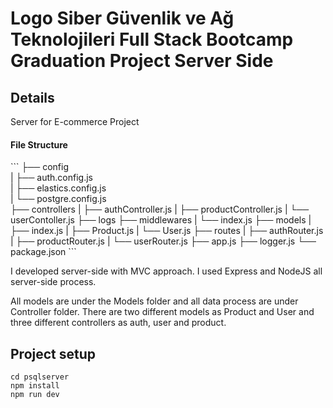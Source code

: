 # Logo Siber Güvenlik ve Ağ Teknolojileri Full Stack Bootcamp Graduation Project Server Side

<h2>Details</h2>

<p>Server for E-commerce Project</p>

<h4>File Structure</h4>
```
├── config<br>
|   ├── auth.config.js<br>
|   ├── elastics.config.js<br>
|   └── postgre.config.js<br>
├── controllers
|   ├── authController.js
|   ├── productController.js
|   └── userContoller.js
├── logs
├── middlewares
|   └── index.js
├── models
|   ├── index.js
|   ├── Product.js
|   └── User.js
├── routes
|   ├── authRouter.js
|   ├── productRouter.js
|   └── userRouter.js
├── app.js
├── logger.js
└── package.json
```
<p>I developed server-side with MVC approach. I used Express and NodeJS all server-side process.</p>
<p>All models are under the Models folder and all data process are under Controller folder. There are two different models as Product and User and three different controllers as auth, user and product.</p>

## Project setup
```
cd psqlserver
npm install
npm run dev
```
